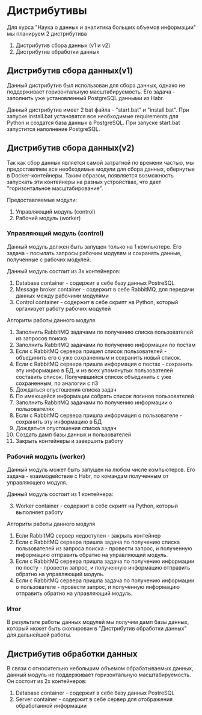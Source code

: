 # Дистрибутивы
Для курса "Наука о данных и аналитика больших объемов информации" мы планируем 2 дистрибутива
1) Дистрибутив сбора данных (v1 и v2)
2) Дистрибутив обработки данных

## Дистрибутив сбора данных(v1)
Данный дистрибутив был использован для сбора данных, однако не поддерживает горизонтальную масштабируемость. Его задача - заполнить уже установленный PostgreSQL данными из Habr.

Данный дистрибутив имеет 2 bat файла - "start.bat" и "install.bat".
При запуске install.bat установятся все необходимые requirements для Python и создатся база данных в PostgreSQL.
При запуске start.bat запустится наполнение PostgreSQL.

## Дистрибутив сбора данных(v2)
Так как сбор данных является самой затратной по времени частью, мы предоставляем все необходимые модули для сбора данных, обернутые в Docker-контейнеры.
Таким образом, появляется возможность запускать эти контейнеры на разных устройствах, что дает "горизонтальное масштабирование".

Предоставляемые модули:
1) Управляющий модуль (control)
2) Рабочий модуль (worker)

### Управляющий модуль (control)
Данный модуль должен быть запущен только на 1 компьютере. Его задача - посылать запросы рабочим модулям и сохранять данные, полученные с рабочих модулей. 

Данный модуль состоит из 3х контейнеров:

1) Database container - содержит в себе базу данных PostreSQL
2) Message broker container - содержит в себе RabbitMQ, для передачи данных между рабочими модулями
3) Control container - содержит в себе скрипт на Python, который организует работу рабочих модулей

Алгоритм работы данного модуля
1) Заполнить RabbitMQ задачами по получению списка пользователей из запросов поиска
2) Заполнить RabbitMQ задачами по получению информации по постам
3) Если с RabbitMQ сервера пришел список пользователей - объединить его с уже сохраненным и сохранить новый список.
4) Если с RabbitMQ сервера пришла информация о постах - сохранить эту информацию в БД, и из всех упомянутых пользователей составить список. Получившийся список объединить с уже сохраненным, по аналогии с п3
5) Дождаться опустошения списка задач
6) По имеющейся информации собрать список логинов пользователей
7) Заполнить RabbitMQ задачами по получению информации о пользователях
8) Если с RabbitMQ сервера пришла информация о пользователе - сохранить эту информацию в БД
9) Дождаться опустошения списка задач
10) Создать дамп базы данных и пользователей
11) Закрыть контейнеры и завершить работу

### Рабочий модуль (worker)
Данный модуль может быть запущен на любом числе компьютеров. Его задача - взаимодействие с Habr, по командам полученным от управляющего модуля.

Данный модуль состоит из 1 контейнера:

3) Worker container - содержит в себе скрипт на Python, который выполняет работу

Алгоритм работы данного модуля
1) Если RabbitMQ сервер недоступен - закрыть контейнер
2) Если с RabbitMQ сервера пришла задача по получению списка пользователей из запроса поиска - провести запрос, и полученную информацию отправить обратно на управляющий модуль.
3) Если с RabbitMQ сервера пришла задача по получению информации по посту - провести запрос, и полученную информацию отправить обратно на управляющий модуль.
4) Если с RabbitMQ сервера пришла задача по получению информации о пользователе - провести запрос, и полученную информацию отправить обратно на управляющий модуль.

### Итог
В результате работы данных модулей мы получим дамп базы данных, который может быть скопирован в "Дистрибутив обработки данных" для дальнейшей работы.

## Дистрибутив обработки данных
В связи с относительно небольшим объемом обрабатываемых данных, данный модуль не поддерживает горизонтальную масштабируемость. Он состоит из 2х контейнеров: 
1) Database container - содержит в себе базу данных PostreSQL
2) Server container - содержит в себе сервер для отображения обработанной информации

